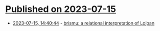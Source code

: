 # [Published on 2023-07-15](index.md)

* [2023-07-15, 14:40:44](https://lobste.rs/s/ypb8pa/brismu_relational_interpretation) - [brismu: a relational interpretation of Lojban](https://mostawesomedude.github.io/brismu/)
